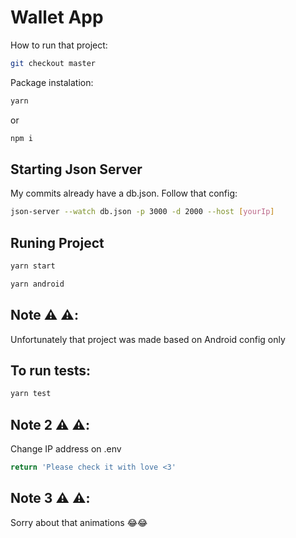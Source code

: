 # Wallet App

How to run that project:

```bash
git checkout master
```

Package instalation:

```bash
yarn
```
or 

```bash
npm i
```

## Starting Json Server

My commits already have a db.json. Follow that config:

```bash
json-server --watch db.json -p 3000 -d 2000 --host [yourIp]
```

## Runing Project

```bash
yarn start
```


```bash
yarn android
```

## Note ⚠️ ⚠️:
Unfortunately that project was made based on Android config only

## To run tests:
```bash
yarn test
```

## Note 2 ⚠️ ⚠️:

Change IP address on .env


```typescript
return 'Please check it with love <3'
```

## Note 3 ⚠️ ⚠️:

Sorry about that animations 😂😂
